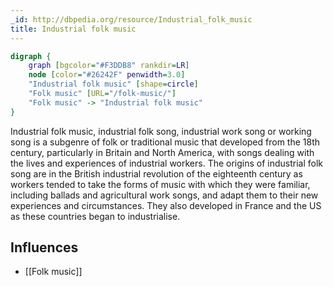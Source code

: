 ```yaml
---
_id: http://dbpedia.org/resource/Industrial_folk_music
title: Industrial folk music
---
```


```dot
digraph {
	graph [bgcolor="#F3DDB8" rankdir=LR]
	node [color="#26242F" penwidth=3.0]
	"Industrial folk music" [shape=circle]
	"Folk music" [URL="/folk-music/"]
	"Folk music" -> "Industrial folk music"
}
```

Industrial folk music, industrial folk song, industrial work song or working song is a subgenre of folk or traditional music that developed from the 18th century, particularly in Britain and North America, with songs dealing with the lives and experiences of industrial workers. The origins of industrial folk song are in the British industrial revolution of the eighteenth century as workers tended to take the forms of music with which they were familiar, including ballads and agricultural work songs, and adapt them to their new experiences and circumstances. They also developed in France and the US as these countries began to industrialise.

## Influences

- [[Folk music]]
